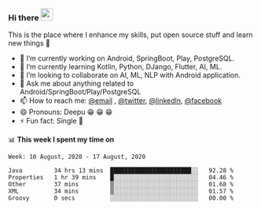 ### Hi there <img src="https://media.giphy.com/media/hvRJCLFzcasrR4ia7z/giphy.gif" width="25px">
This is the place where I enhance my skills, put open source stuff and learn new things :rofl:

- 🔭 I’m currently working on Android, SpringBoot, Play, PostgreSQL. 
- 🌱 I’m currently learning Kotlin, Python, DJango, Flutter, AI, ML.
- 👯 I’m looking to collaborate on AI, ML, NLP with Android application.
- 💬 Ask me about anything related to Android/SpringBoot/Play/PostgreSQL
- 📫 How to reach me: [@email](deepakgupta7403@gmail.com) , [@twitter](https://twitter.com/deepakgupta7403), [@linkedln](https://in.linkedin.com/in/deepak-gupta-23b3b1113), [@facebook](https://facebook.com/deepakgupta7403)
- 😄 Pronouns: Deepu :grin: :grin: :grin:
- ⚡ Fun fact: Single :grimacing:

📊 **This week I spent my time on**

<!--START_SECTION:waka-->
```text
Week: 10 August, 2020 - 17 August, 2020

Java         34 hrs 13 mins  ███████████████████████░░   92.28 % 
Properties   1 hr 39 mins    █░░░░░░░░░░░░░░░░░░░░░░░░   04.46 % 
Other        37 mins         ▒░░░░░░░░░░░░░░░░░░░░░░░░   01.68 % 
XML          34 mins         ▒░░░░░░░░░░░░░░░░░░░░░░░░   01.57 % 
Groovy       0 secs          ░░░░░░░░░░░░░░░░░░░░░░░░░   00.00 % 
```
<!--END_SECTION:waka-->
